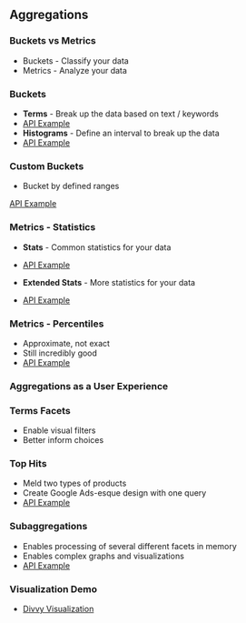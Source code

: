 ## Aggregations


### Buckets vs Metrics

* Buckets - Classify your data
* Metrics - Analyze your data


### Buckets

* **Terms** - Break up the data based on text / keywords
* [API Example](http://estalk.spantree.local:9200/_plugin/marvel/sense/#07-aggregations,L5)
* **Histograms** - Define an interval to break up the data
* [API Example](http://estalk.spantree.local:9200/_plugin/marvel/sense/#07-aggregations,S7.7)


### Custom Buckets

* Bucket by defined ranges

[API Example](http://estalk.spantree.local:9200/_plugin/marvel/sense/#07-aggregations,S7.6)


### Metrics - Statistics

* **Stats** - Common statistics for your data

* [API Example](http://estalk.spantree.local:9200/_plugin/marvel/sense/#07-aggregations,S7.2)

* **Extended Stats** - More statistics for your data

* [API Example](http://estalk.spantree.local:9200/_plugin/marvel/sense/#07-aggregations,S7.3)


### Metrics - Percentiles

* Approximate, not exact
* Still incredibly good
* [API Example](http://estalk.spantree.local:9200/_plugin/marvel/sense/#07-aggregations,S7.4)


### Aggregations as a User Experience


### Terms Facets
* Enable visual filters
* Better inform choices


### Top Hits
* Meld two types of products
* Create Google Ads-esque design with one query
* [API Example](http://estalk.spantree.local:9200/_plugin/marvel/sense/#07-aggregations,S7.9)


### Subaggregations
* Enables processing of several different facets in memory
* Enables complex graphs and visualizations
* [API Example](http://estalk.spantree.local:9200/_plugin/marvel/sense/#07-aggregations,S7.10)


### Visualization Demo

* [Divvy Visualization](http://es1.local/visualizations/)
